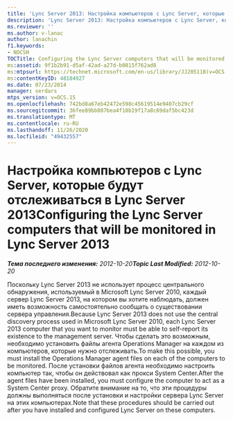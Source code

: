 ```yaml
---
title: 'Lync Server 2013: Настройка компьютеров с Lync Server, которые будут отслеживаться'
description: 'Lync Server 2013: Настройка компьютеров с Lync Server, которые будут отслеживаться.'
ms.reviewer: ''
ms.author: v-lanac
author: lanachin
f1.keywords:
- NOCSH
TOCTitle: Configuring the Lync Server computers that will be monitored
ms:assetid: 9f1b2b91-d5af-42ad-a27d-b0815f762ad8
ms:mtpsurl: https://technet.microsoft.com/en-us/library/JJ205118(v=OCS.15)
ms:contentKeyID: 48184927
ms.date: 07/23/2014
manager: serdars
mtps_version: v=OCS.15
ms.openlocfilehash: 742bd8a67eb42472e598c45619514e9407cb29cf
ms.sourcegitcommit: 36fee89bb887bea4f18b19f17a8c69daf5bc423d
ms.translationtype: MT
ms.contentlocale: ru-RU
ms.lasthandoff: 11/26/2020
ms.locfileid: "49432557"
---
```

# <a name="configuring-the-lync-server-computers-that-will-be-monitored-in-lync-server-2013"></a><span data-ttu-id="ae88d-103">Настройка компьютеров с Lync Server, которые будут отслеживаться в Lync Server 2013</span><span class="sxs-lookup"><span data-stu-id="ae88d-103">Configuring the Lync Server computers that will be monitored in Lync Server 2013</span></span>

<div data-xmlns="http://www.w3.org/1999/xhtml">

<div class="topic" data-xmlns="http://www.w3.org/1999/xhtml" data-msxsl="urn:schemas-microsoft-com:xslt" data-cs="https://msdn.microsoft.com/">

<div data-asp="https://msdn2.microsoft.com/asp">



</div>

<div id="mainSection">

<div id="mainBody"><span data-ttu-id="ae88d-104">

<span> </span></span><span class="sxs-lookup"><span data-stu-id="ae88d-104">

<span> </span></span></span>

<span data-ttu-id="ae88d-105">_**Тема последнего изменения:** 2012-10-20_</span><span class="sxs-lookup"><span data-stu-id="ae88d-105">_**Topic Last Modified:** 2012-10-20_</span></span>

<span data-ttu-id="ae88d-106">Поскольку Lync Server 2013 не использует процесс центрального обнаружения, используемый в Microsoft Lync Server 2010, каждый сервер Lync Server 2013, на котором вы хотите наблюдать, должен иметь возможность самостоятельно сообщать о существовании сервера управления.</span><span class="sxs-lookup"><span data-stu-id="ae88d-106">Because Lync Server 2013 does not use the central discovery process used in Microsoft Lync Server 2010, each Lync Server 2013 computer that you want to monitor must be able to self-report its existence to the management server.</span></span> <span data-ttu-id="ae88d-107">Чтобы сделать это возможным, необходимо установить файлы агента Operations Manager на каждом из компьютеров, которые нужно отслеживать.</span><span class="sxs-lookup"><span data-stu-id="ae88d-107">To make this possible, you must install the Operations Manager agent files on each of the computers to be monitored.</span></span> <span data-ttu-id="ae88d-108">После установки файлов агента необходимо настроить компьютер так, чтобы он действовал как прокси System Center.</span><span class="sxs-lookup"><span data-stu-id="ae88d-108">After the agent files have been installed, you must configure the computer to act as a System Center proxy.</span></span> <span data-ttu-id="ae88d-109">Обратите внимание на то, что эти процедуры должны выполняться после установки и настройки сервера Lync Server на этих компьютерах.</span><span class="sxs-lookup"><span data-stu-id="ae88d-109">Note that these procedures should be carried out after you have installed and configured Lync Server on these computers.</span></span>

<span data-ttu-id="ae88d-110"></div>

<span> </span>

</div>

</div>

</span><span class="sxs-lookup"><span data-stu-id="ae88d-110"></div>

<span> </span>

</div>

</div>

</span></span></div>

